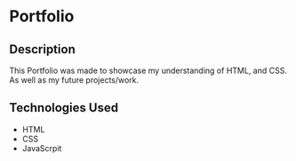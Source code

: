# Portfolio
## Description
This Portfolio was made to showcase my understanding of HTML, and CSS. As well as my future projects/work.
## Technologies Used
* HTML
* CSS
* JavaScrpit
